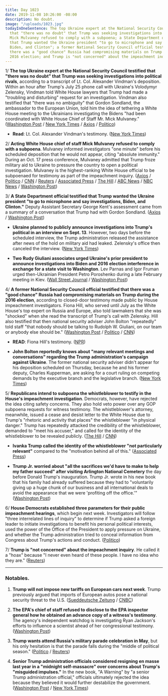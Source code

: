 ```yaml
---
title: Day 1023
date: 2019-11-08 10:26:00 -08:00
description: No doubt.
image: "/uploads/1023.jpg"
todayInOneSentence: The top Ukraine expert at the National Security Council testified
  that "there was no doubt" that Trump was seeking investigations into political rivals;
  Mick Mulvaney refused to comply with a subpoena; a State Department official testified
  that Trump wanted the Ukraine president "to go to microphone and say investigations,
  Biden, and Clinton"; a former National Security Council official testified that
  there was a "good chance" Russia had compromising materials on Trump during the
  2016 election; and Trump is "not concerned" about the impeachment inquiry.
---
```


1/ **The top Ukraine expert at the National Security Council testified that "there was no doubt" that Trump was seeking investigations into political rivals**, according to a transcript of Lt. Col. Alexander Vindman's deposition. Within an hour after Trump's July 25 phone call with Ukraine's Volodymyr Zelensky, Vindman told White House lawyers that Trump had made a "troubling and disturbing" request for an investigation. Vindman also testified that "there was no ambiguity" that Gordon Sondland, the ambassador to the European Union, told him the idea of tethering a White House meeting to the Ukrainians investigating the Bidens "had been coordinated with White House Chief of Staff Mr. Mick Mulvaney." ([Washington Post](https://www.washingtonpost.com/politics/trump-impeachment-inquiry-live-updates/2019/11/08/2b1e67dc-01b2-11ea-8501-2a7123a38c58_story.html) / [New York Times](https://www.nytimes.com/2019/11/08/us/politics/trump-impeachment.html) / [Axios](https://www.axios.com/alexander-vindman-fiona-hill-trump-impeachment-transcripts-0cae3c15-9f5b-4970-aabb-5520d44f9e00.html) / [Politico](https://www.politico.com/news/2019/11/08/alexander-vindman-impeachment-testimony-released-067872))

* **Read**: Lt. Col. Alexander Vindman's testimony. ([New York Times](https://int.nyt.com/data/documenthelper/6431-colonel-alexander-vindman-testimony-transcript/6634a10333f8e6c82d2b/optimized/full.pdf#page=1))

2/ **Acting White House chief of staff Mick Mulvaney refused to comply with a subpoena**. Mulvaney informed investigators "one minute" before his scheduled deposition that he would not appear, citing "absolute immunity." During an Oct. 17 press conference, Mulvaney admitted that Trump froze military aid to Ukraine to pressure the country to open a political investigation. Mulvaney is the highest-ranking White House official to be subpoenaed for testimony as part of the impeachment inquiry. ([Axios](https://www.axios.com/mick-mulvaney-subpoena-trump-impeachment-1cff4400-3cce-4529-a65d-fb75ecd4a883.html) / [Politico](https://www.politico.com/news/2019/11/07/mick-mulvaney-subpoena-impeachment-000324) / [CNN](https://www.cnn.com/2019/11/07/politics/mick-mulvaney-subpoena/) / [Reuters](https://www.reuters.com/article/us-usa-trump-impeachment-mulvaney-idUSKBN1XI0BY) / [Associated Press](https://apnews.com/ba6efa0b917a48b29f872c677587286d) / [The Hill](https://thehill.com/homenews/administration/469595-mulvaney-defies-house-subpoena-cites-absolute-immunity-one-minute) / [ABC News](https://abcnews.go.com/Politics/trumps-chief-staff-mick-mulvaney-defies-subpoena-impeachment/story?id=66851319) / [NBC News](https://www.nbcnews.com/politics/trump-impeachment-inquiry/mick-mulvaney-defies-subpoena-skips-impeachment-deposition-n1078656) / [Washington Post](https://www.washingtonpost.com/politics/trump-impeachment-inquiry-live-updates/2019/11/07/a2fa1ad0-00e5-11ea-9518-1e76abc088b6_story.html))

3/ **A State Department official testified that Trump wanted the Ukraine president "to go to microphone and say investigations, Biden, and Clinton."** Deputy Assistant Secretary George Kent's assessment came from a summary of a conversation that Trump had with Gordon Sondland. ([Axios](https://www.axios.com/george-kent-ukraine-impeachment-transcript-b8a63c94-d83b-4d81-934c-394c5bce89e1.html) / [Washington Post](https://www.washingtonpost.com/national-security/trumps-demands-of-ukraine-came-down-to-three-words-investigations-biden-and-clinton-officials-testimony-shows/2019/11/07/d5ffab54-0197-11ea-8bab-0fc209e065a8_story.html))

* **Ukraine planned to publicly announce investigations into Trump's political in an interview on Sept. 13**. However, two days before the scheduled interview, the Trump administration released the assistance after news of the hold on military aid had leaked. Zelensky's office then canceled the interview. ([New York Times](https://www.nytimes.com/2019/11/07/world/europe/ukraine-trump-zelensky.html))

* **Two Rudy Giuliani associates urged Ukraine's prior president to announce investigations into Biden and 2016 election interference in exchange for a state visit to Washington**. Lev Parnas and Igor Fruman urged then-Ukrainian President Petro Poroshenko during a late February meeting in Kiev. ([Wall Street Journal](https://www.wsj.com/articles/giuliani-associates-urged-ukraines-prior-president-to-open-biden-election-probes-11573247707) / [Washington Post](https://www.washingtonpost.com/national-security/giuliani-associates-pressed-past-president-of-ukraine-to-announce-biden-investigation-in-exchange-for-state-visit/2019/11/08/193b69a4-0273-11ea-8bab-0fc209e065a8_story.html))

4/ **A former National Security Council official testified that there was a "good chance" Russia had compromising materials on Trump during the 2016 election**, according to closed-door testimony made public by House impeachment investigators. Fiona Hill, who served until July as the White House's top expert on Russia and Europe, also told lawmakers that she was "shocked" when she read the transcript of Trump's call with Zelensky. Hill also testified that then national security adviser John Bolton "repeatedly" told staff "that nobody should be talking to Rudolph W. Giuliani, on our team or anybody else should be." ([Washington Post](https://www.washingtonpost.com/politics/trump-impeachment-inquiry-live-updates/2019/11/08/2b1e67dc-01b2-11ea-8501-2a7123a38c58_story.html) / [Politico](https://www.politico.com/news/2019/11/08/fiona-hill-impeachment-testimony-released-067908) / [CNN](https://www.cnn.com/2019/11/08/politics/transcripts-released-fiona-hill-alexander-vindman/index.html))

* **READ**: Fiona Hill's testimony. ([NPR](https://www.npr.org/2019/11/08/777511592/read-testimony-of-fiona-hill-ex-white-house-russia-policy-official))

* **John Bolton reportedly knows about "many relevant meetings and conversations" regarding the Trump administration's campaign against Ukraine**. The former national security adviser didn't appear for his deposition scheduled on Thursday, because he and his former deputy, Charles Kupperman, are asking for a court ruling on competing demands by the executive branch and the legislative branch. ([New York Times](https://www.nytimes.com/2019/11/08/us/politics/john-bolton-ukraine.html))

5/ **Republicans intend to subpoena the whistleblower to testify in the House's impeachment investigation**. Democrats, however, have rejected the idea citing safety concerns. They also hold veto power over any GOP subpoena requests for witness testimony. The whistleblower's attorney, meanwhile, issued a cease and desist letter to the White House due to Trump's "rhetoric and activity that places" the whistleblower "in physical danger." Trump has repeatedly attacked the credibility of the whistleblower, demanded to "meet his accuser," and called for the identity of the whistleblower to be revealed publicly. ([The Hill](https://thehill.com/homenews/house/469384-jordan-republicans-to-subpoena-whistleblower-to-testify-in-public-hearing) / [CNN](https://www.cnn.com/2019/11/07/politics/ukraine-whistleblower-trump-cease-and-desist/index.html))

* **Ivanka Trump called the identity of the whistleblower "not particularly relevant"** compared to the "motivation behind all of this." ([Associated Press](https://apnews.com/3282d6331648444aa85ea4c04ad71b6c))

* **Trump Jr. worried about "all the sacrifices we'd have to make to help my father succeed" after visiting Arlington National Cemetery** the day before Donald Trump's inauguration. Trump Jr. wrote in his new book that his family had already suffered because they had to "voluntarily giving up a huge chunk of our business and all international deals to avoid the appearance that we were 'profiting off the office.'" ([Washington Post](https://www.washingtonpost.com/politics/2019/11/07/visit-arlington-cemetery-reminded-donald-trump-jr-all-his-familys-sacrifices-he-writes/))

6/ **House Democrats established three parameters for their public impeachment hearings**, which begin next week. Investigators will follow "three interrelated lines of inquiry" to determine if Trump asked a foreign leader to initiate investigations to benefit his personal political interests, used the power of the Office of the President to apply pressure on Ukraine, and whether the Trump administration tried to conceal information from Congress about Trump's actions and conduct. ([Politico](https://www.politico.com/news/2019/11/07/house-republicans-want-whistleblower-testify-public-impeachment-hearings-067292))

7/ **Trump is "not concerned" about the impeachment inquiry**. He called it a "hoax" because "I never even heard of these people. I have no idea who they are." ([Reuters](https://www.reuters.com/article/us-usa-trump-impeachment-idUSKBN1XI19R))

---

### Notables.

1. **Trump will not impose new tariffs on European cars next week**. Trump previously argued that imports of European autos pose a national security threat to the U.S. ([Sueddeutsche Zeitung](https://www.sueddeutsche.de/politik/europa-juncker-bruessel-interview-1.4672518?reduced=true) / [CNBC](https://www.cnbc.com/2019/11/08/trump-wont-impose-tariffs-on-european-cars-eu-juncker-says.html))

2. **The EPA's chief of staff refused to disclose to the EPA inspector general how he obtained an advance copy of a witness's testimony**. The agency's independent watchdog is investigating Ryan Jackson's efforts to influence a scientist ahead of her congressional testimony. ([Washington Post](https://www.washingtonpost.com/climate-environment/2019/11/07/top-epa-official-watchdog-engaged-standoff-that-inspector-general-calls-flagrant-problem/))

3. **Trump wants attend Russia's military parade celebration in May**, but his only hesitation is that the parade falls during the "middle of political season." ([Politico](https://www.politico.com/news/2019/11/08/trump-russia-may-day-067831) / [Reuters](https://www.reuters.com/article/us-usa-trump-russia-idUSKBN1XI1UG))

4. **Senior Trump administration officials considered resigning en masse last year in a "midnight self-massacre" over concerns about Trump's "misguided impulses."** In the new book, "A Warning" by "a senior Trump administration official," officials ultimately rejected the idea because they believed it would further destabilize the government. ([Washington Post](https://www.washingtonpost.com/politics/book-by-anonymous-describes-trump-as-cruel-inept-and-a-danger-to-the-nation/2019/11/07/b6b6c6f2-0150-11ea-8bab-0fc209e065a8_story.html) / [New York Times](https://www.nytimes.com/2019/11/07/books/review/a-warning-anonymous-book-review-trump.html))

